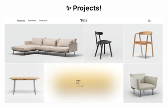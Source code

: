 <h2 align="center">✨ Projects!</h2>

<p align="center">
  <img src="./preview.png" alt="preview" />
</p>
